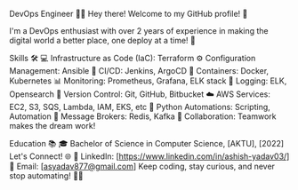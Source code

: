 DevOps Engineer 👨‍💻
Hey there! Welcome to my GitHub profile! 🎉

I'm a DevOps enthusiast with over 2 years of experience in making the digital world a better place, one deploy at a time! 🚀

Skills 🛠️
💻 Infrastructure as Code (IaC): Terraform
⚙️ Configuration Management: Ansible
🚀 CI/CD: Jenkins, ArgoCD
🐳 Containers: Docker, Kubernetes
📊 Monitoring: Prometheus, Grafana, ELK stack
📜 Logging: ELK, Opensearch
🔄 Version Control: Git, GitHub, Bitbucket
☁️ AWS Services: EC2, S3, SQS, Lambda, IAM, EKS, etc
🐍 Python Automations: Scripting, Automation
🔄 Message Brokers: Redis, Kafka
🤝 Collaboration: Teamwork makes the dream work!

Education 📚
🎓 Bachelor of Science in Computer Science, [AKTU], [2022]
Let's Connect! 🌐
👋 LinkedIn: [https://www.linkedin.com/in/ashish-yadav03/]
📧 Email: [asyadav877@gmail.com]
Keep coding, stay curious, and never stop automating! 🤖✨







<!---
asyadav877/asyadav877 is a ✨ special ✨ repository because its `README.md` (this file) appears on your GitHub profile.
You can click the Preview link to take a look at your changes.
--->
